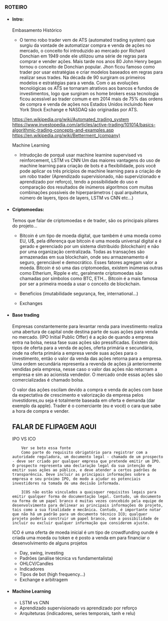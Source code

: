 

### ROTEIRO
+ #### Intro:

    Embasamento Histórico

    * O termo robo trader vem de ATS (automated trading system) que surgiu da vontade de automatizar compra e venda de ações no mercado, o conceito foi introduzido ao mercado por Richard Donchian em 1949 onde ele utilizou uma série de regras para comprar e vender ações. Mais tarde nos anos 80 John Henry began tornou o conceito de Donchian popular. Jhon ficou famoso como trader por usar estratégias e criar modelos baseados em regras para realizar seus trades. Na década de 90 surgiram os primeiros modelos e estratégias para a venda. Com o as evoluções tecnológicas os ATS se tornaram atrativos aos bancos e fundos de investimentos, logo que surgiram os home brokers essa tecnologia ficou acessível ao trader comum e em 2014 mais de 75% das ordens de compra e venda de ações nos Estados Unidos incluindo New York Stock Exchange e NASDAQ são originadas por ATS.

    https://en.wikipedia.org/wiki/Automated_trading_system
    https://www.investopedia.com/articles/active-trading/101014/basics-algorithmic-trading-concepts-and-examples.asp
    https://en.wikipedia.org/wiki/Betterment_(company)

    Machine Learning

    * Intrudoção de porquê usar  machine learnine supervised vs reinforcement, LSTM vs CNN
    Um das maiores vantagens do uso de machine learning para criação de bots é a flexibilidade, pois você pode aplicar os três pricípios
    de machine learning para a criação de um robo trader (Aprendizado supervisionado, não supervizionado e aprendizado por reforço), tendo
    a possibilidade do uso e comparação dos resultados de inúmeros algorítmos com muitas combinações possíveis de hiperparámetros ( qual arquitetura, número de layers, tipos de layers, LSTM vs CNN etc...)

+ #### Criptomoedas:

    Temos que falar de criptomoedas e de trader, são os principais pilares do projeto... 

    * Bitcoin é um tipo de moeda digital, que também é uma moeda como EU, U$, pela diferença que bitcoin é uma moeda universal digital e é gerado e gerenciado por um sistema distribuido (blockchain) e não por uma organização centralizada. Todas as transações são armazenadas em sua blockchain, onde seu armazenamento é seguro, gerenciável e democrático. Esses fatores agregam valor a moeda. Bitcoin é só uma das criptomoedas, existem inúmeras outras como Etherium, Ripple e etc, geralmente criptomoedas são chamadas por símbolos como BTC, ETH... Bitcoin é a mais famosa por ser a primeira moeda a usar o conceito de blockchain.

    * Beneficios (imutabilidade segurança, fee, international...)
    

    * Exchanges

+ #### Base trading

    Empresas constantemente para levantar renda para investimento realiza uma abertura de capital onde destina parte de suas ações para venda no mercado. (IPO Initial Public Offer) é a ação de quando a empresa entra na bolsa, nessa fase suas ações são pressificadas.
    Existem dois tipos de oferta para a venda de ações, oferta primária e secundária, onde na oferta primária a empresa vende suas ações para o investimento, então o valor da venda das ações retorna para a empresa. Uma ordem secundária representa a revenda de ações já anteriormente vendidas pela empresa, nesse caso o valor das ações não retornam a empresa e sim ao acionista vendedor. O mercado onde essas ações são comercializadas é chamado bolsa. 

    O valor das ações oscilam devido a compra e venda de ações com base da expectativa de crescimento e valorização da empresa pelos investidores,ou seja é totalmente baseada em oferta e demanda (dar exemplo da apple).
    Trader é o comerciante (eu e você) o cara que sabe a hora de compra e vender.


    ## FALAR DE FLIPAGEM AQUI

    IPO VS ICO 

    ```
        Ver se boto essa fonte
        Como parte do requisito obrigatório para registrar com a autoridade reguladora, um documento legal - chamado de um prospecto - deve ser criado por qualquer empresa que pretende emitir um IPO. O prospecto representa uma declaração legal da sua intenção de emitir suas ações ao público, e deve atender a certos padrões de transparência. Deve incluir as principais informações sobre a empresa e seu próximo IPO, de modo a ajudar os potenciais investidores na tomada de uma decisão informada.

        ICOS não estão vinculados a quaisquer requisitos legais para emitir qualquer forma de documentação legal. Contudo, um documento na forma de um papel branco é muitas vezes concebido pela equipe de desenvolvimento para delinear as principais informações do projeto, tais como a sua finalidade e mecânica. Contudo, é importante notar que não há um padrão para um documento técnico ICO; qualquer projeto poderia construir um papel branco, com a possibilidade de incluir ou excluir qualquer informação que considerem ajuste.
    ```

    ICO é uma oferta de moeda inicial é um tipo de crowdfunding ounde é criada uma moeda ou token e é posto a venda em para financiar o desenvolvimento de alguns projetos


    * Day, swing, investing
    * Padrões (análise técnica vs fundamentalista)
    * OHLCV/Candles
    * Indicadores
    * Tipos de bot (high frequency...)
    * Exchange e arbitragem


+ #### Machine Learning
    * LSTM vs CNN
    * Aprendizado supervisionado vs aprendizado por reforço
    * Arquiteturas (indicadores, series temporais, tanh e relu)
